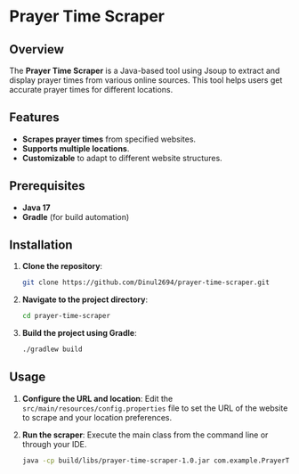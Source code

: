 # Prayer Time Scraper

## Overview
The **Prayer Time Scraper** is a Java-based tool using Jsoup to extract and display prayer times from various online sources. This tool helps users get accurate prayer times for different locations.

## Features
- **Scrapes prayer times** from specified websites.
- **Supports multiple locations**.
- **Customizable** to adapt to different website structures.

## Prerequisites
- **Java 17**
- **Gradle** (for build automation)

## Installation

1. **Clone the repository**:
    ```bash
    git clone https://github.com/Dinul2694/prayer-time-scraper.git
    ```

2. **Navigate to the project directory**:
    ```bash
    cd prayer-time-scraper
    ```

3. **Build the project using Gradle**:
    ```bash
    ./gradlew build
    ```

## Usage

1. **Configure the URL and location**: Edit the `src/main/resources/config.properties` file to set the URL of the website to scrape and your location preferences.

2. **Run the scraper**: Execute the main class from the command line or through your IDE.

   ```bash
   java -cp build/libs/prayer-time-scraper-1.0.jar com.example.PrayerTimeScraper
